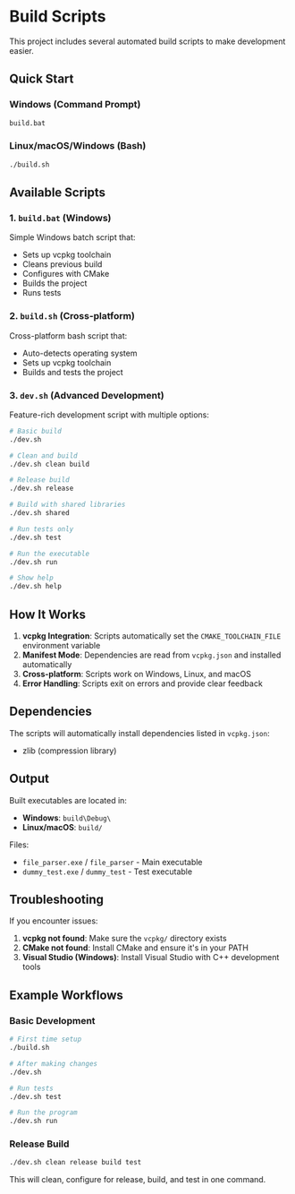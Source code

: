 # Build Scripts

This project includes several automated build scripts to make development easier.

## Quick Start

### Windows (Command Prompt)
```cmd
build.bat
```

### Linux/macOS/Windows (Bash)
```bash
./build.sh
```

## Available Scripts

### 1. `build.bat` (Windows)
Simple Windows batch script that:
- Sets up vcpkg toolchain
- Cleans previous build
- Configures with CMake
- Builds the project
- Runs tests

### 2. `build.sh` (Cross-platform)
Cross-platform bash script that:
- Auto-detects operating system
- Sets up vcpkg toolchain
- Builds and tests the project

### 3. `dev.sh` (Advanced Development)
Feature-rich development script with multiple options:

```bash
# Basic build
./dev.sh

# Clean and build
./dev.sh clean build

# Release build
./dev.sh release

# Build with shared libraries
./dev.sh shared

# Run tests only
./dev.sh test

# Run the executable
./dev.sh run

# Show help
./dev.sh help
```

## How It Works

1. **vcpkg Integration**: Scripts automatically set the `CMAKE_TOOLCHAIN_FILE` environment variable
2. **Manifest Mode**: Dependencies are read from `vcpkg.json` and installed automatically
3. **Cross-platform**: Scripts work on Windows, Linux, and macOS
4. **Error Handling**: Scripts exit on errors and provide clear feedback

## Dependencies

The scripts will automatically install dependencies listed in `vcpkg.json`:
- zlib (compression library)

## Output

Built executables are located in:
- **Windows**: `build\Debug\`
- **Linux/macOS**: `build/`

Files:
- `file_parser.exe` / `file_parser` - Main executable
- `dummy_test.exe` / `dummy_test` - Test executable

## Troubleshooting

If you encounter issues:

1. **vcpkg not found**: Make sure the `vcpkg/` directory exists
2. **CMake not found**: Install CMake and ensure it's in your PATH
3. **Visual Studio (Windows)**: Install Visual Studio with C++ development tools

## Example Workflows

### Basic Development
```bash
# First time setup
./build.sh

# After making changes
./dev.sh

# Run tests
./dev.sh test

# Run the program
./dev.sh run
```

### Release Build
```bash
./dev.sh clean release build test
```

This will clean, configure for release, build, and test in one command.
